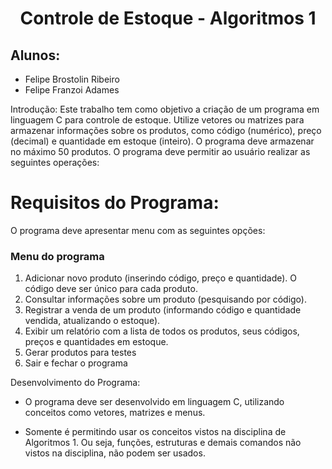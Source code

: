 <h1 align="center"> Controle de Estoque - Algoritmos 1 </h1> 

## Alunos: 
 - Felipe Brostolin Ribeiro 
 - Felipe Franzoi Adames

Introdução:
Este trabalho tem como objetivo a criação de um programa em linguagem C
para controle de estoque. Utilize vetores ou matrizes para armazenar
informações sobre os produtos, como código (numérico), preço (decimal) e
quantidade em estoque (inteiro). O programa deve armazenar no máximo 50
produtos. O programa deve permitir ao usuário realizar as seguintes
operações:

# Requisitos do Programa:

O programa deve apresentar menu com as seguintes opções:

### Menu do programa

1) Adicionar novo produto (inserindo código, preço e quantidade).
O código deve ser único para cada produto.
2) Consultar informações sobre um produto (pesquisando por
código).
3) Registrar a venda de um produto (informando código e
quantidade vendida, atualizando o estoque).
4) Exibir um relatório com a lista de todos os produtos, seus
códigos, preços e quantidades em estoque.
5) Gerar produtos para testes
6) Sair e fechar o programa

Desenvolvimento do Programa:
- O programa deve ser desenvolvido em linguagem C, utilizando
conceitos como vetores, matrizes e menus.

- Somente é permitindo usar os conceitos vistos na disciplina de
Algoritmos 1. Ou seja, funções, estruturas e demais comandos não
vistos na disciplina, não podem ser usados.
